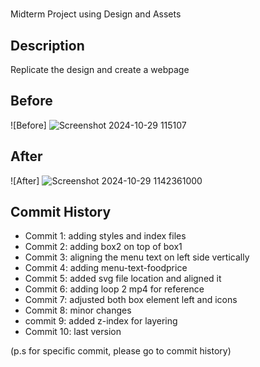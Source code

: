 # 
Midterm Project using Design and Assets

## Description
Replicate the design and create a webpage


## Before
![Before]
![Screenshot 2024-10-29 115107](https://github.com/user-attachments/assets/8f8f9a32-3334-4323-9584-8b7df9982e16)

## After
![After]
![Screenshot 2024-10-29 1142361000](https://github.com/user-attachments/assets/8e249c39-2fd2-4996-a1df-c868e2f70d4a)


## Commit History
- Commit 1: adding styles and index files 
- Commit 2: adding box2 on top of box1
- Commit 3: aligning the menu text on left side vertically
- Commit 4: adding menu-text-foodprice
- Commit 5: added svg file location and aligned it
- Commit 6: adding loop 2 mp4 for reference
- Commit 7: adjusted both box element left and icons
- Commit 8: minor changes
- commit 9: added z-index for layering
- Commit 10: last version

  
(p.s for specific commit, please go to commit history)
